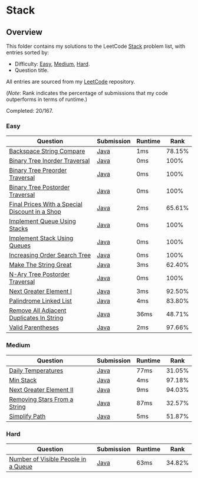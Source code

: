 # Stack

## Overview
This folder contains my solutions to the LeetCode [Stack](https://leetcode.com/problem-list/stack/) problem list,
with entries sorted by:
- Difficulty: [Easy](#easy), [Medium](#medium), [Hard](#hard).
- Question title.

All entries are sourced from my [LeetCode](https://github.com/shumarb/leetcode) repository.

(*Note*: Rank indicates the percentage of submissions that my code outperforms in terms of runtime.)

Completed: 20/167.

### Easy
| Question                                                                                                                                    | Submission                                                                                                         | Runtime | Rank   |
|---------------------------------------------------------------------------------------------------------------------------------------------|--------------------------------------------------------------------------------------------------------------------|---------|--------|
| [Backspace String Compare](https://leetcode.com/problems/backspace-string-compare/description/)                                             | [Java](https://github.com/shumarb/leetcode/blob/main/submissions/java/BackspaceStringCompare.java)                 | 1ms     | 78.15% |
| [Binary Tree Inorder Traversal](https://leetcode.com/problems/binary-tree-inorder-traversal/description/)                                   | [Java](https://github.com/shumarb/leetcode/blob/main/submissions/java/BinaryTreeInorderTraversal.java)             | 0ms     | 100%   |
| [Binary Tree Preorder Traversal](https://leetcode.com/problems/binary-tree-preorder-traversal/description/)                                 | [Java](https://github.com/shumarb/leetcode/blob/main/submissions/java/BinaryTreePreorderTraversal.java)            | 0ms     | 100%   |
| [Binary Tree Postorder Traversal](https://leetcode.com/problems/binary-tree-postorder-traversal/description/)                               | [Java](https://github.com/shumarb/leetcode/blob/main/submissions/java/BinaryTreePostorderTraversal.java)           | 0ms     | 100%   |
| [Final Prices With a Special Discount in a Shop](https://leetcode.com/problems/final-prices-with-a-special-discount-in-a-shop/description/) | [Java](https://github.com/shumarb/leetcode/blob/main/submissions/java/FinalPricesWithASpecialDiscountInAShop.java) | 2ms     | 65.61% |
| [Implement Queue Using Stacks](https://leetcode.com/problems/implement-queue-using-stacks/description/)                                     | [Java](https://github.com/shumarb/leetcode/blob/main/submissions/java/ImplementQueueUsingStacks.java)              | 0ms     | 100%   |
| [Implement Stack Using Queues](https://leetcode.com/problems/implement-stack-using-queues/description/)                                     | [Java](https://github.com/shumarb/leetcode/blob/main/submissions/java/ImplementStackUsingQueues.java)              | 0ms     | 100%   |
| [Increasing Order Search Tree](https://leetcode.com/problems/increasing-order-search-tree/description/)                                     | [Java](https://github.com/shumarb/leetcode/blob/main/submissions/java/IncreasingOrderSearchTree.java)              | 0ms     | 100%   |
| [Make The String Great](https://leetcode.com/problems/make-the-string-great/description/)                                                   | [Java](https://github.com/shumarb/leetcode/blob/main/submissions/java/MakeTheStringGreat.java)                     | 3ms     | 62.40% |
| [N-Ary Tree Postorder Traversal](https://leetcode.com/problems/n-ary-tree-postorder-traversal/description/)                                 | [Java](https://github.com/shumarb/leetcode/blob/main/submissions/java/NAryTreePostOrderTraversal.java)             | 0ms     | 100%   |
| [Next Greater Element I](https://leetcode.com/problems/next-greater-element-i/description/)                                                 | [Java](https://github.com/shumarb/leetcode/blob/main/submissions/java/NextGreaterElementOne.java)                  | 3ms     | 92.50% |
| [Palindrome Linked List](https://leetcode.com/problems/palindrome-linked-list/description/)                                                 | [Java](https://github.com/shumarb/leetcode/blob/main/submissions/java/PalindromeLinkedList.java)                   | 4ms     | 83.80% |
| [Remove All Adjacent Duplicates In String](https://leetcode.com/problems/remove-all-adjacent-duplicates-in-string/description/)             | [Java](https://github.com/shumarb/leetcode/blob/main/submissions/java/RemoveAllAdjacentDuplicatesInString.java)    | 36ms    | 48.71% |
| [Valid Parentheses](https://leetcode.com/problems/valid-parentheses/description/)                                                           | [Java](https://github.com/shumarb/leetcode/blob/main/submissions/java/ValidParentheses.java)                       | 2ms     | 97.66% |

### Medium
| Question                                                                                                | Submission                                                                                           | Runtime | Rank   |
|---------------------------------------------------------------------------------------------------------|------------------------------------------------------------------------------------------------------|---------|--------|
| [Daily Temperatures](https://leetcode.com/problems/daily-temperatures/description/)                     | [Java](https://github.com/shumarb/leetcode/blob/main/submissions/java/DailyTemperatures.java)        | 77ms    | 31.05% |
| [Min Stack](https://leetcode.com/problems/min-stack/description/)                                       | [Java](https://github.com/shumarb/leetcode/blob/main/submissions/java/MinStack.java)                 | 4ms     | 97.18% |
| [Next Greater Element II](https://leetcode.com/problems/next-greater-element-ii/description/)           | [Java](https://github.com/shumarb/leetcode/blob/main/submissions/java/NextGreaterElementTwo.java)    | 9ms     | 94.03% |
| [Removing Stars From a String](https://leetcode.com/problems/removing-stars-from-a-string/description/) | [Java](https://github.com/shumarb/leetcode/blob/main/submissions/java/RemovingStarsFromAString.java) | 87ms    | 32.57% |
| [Simplify Path](https://leetcode.com/problems/simplify-path/description/)                               | [Java](https://github.com/shumarb/leetcode/blob/main/submissions/java/SimplifyPath.java)             | 5ms     | 51.87% |

### Hard
| Question                                                                                                              | Submission                                                                                                | Runtime | Rank   |
|-----------------------------------------------------------------------------------------------------------------------|-----------------------------------------------------------------------------------------------------------|---------|--------|
| [Number of Visible People in a Queue](https://leetcode.com/problems/number-of-visible-people-in-a-queue/description/) | [Java](https://github.com/shumarb/leetcode/blob/main/submissions/java/NumberOfVisiblePeopleInAQueue.java) | 63ms    | 34.82% |
